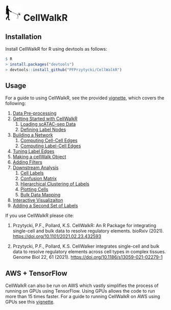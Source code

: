 <img src="examples/CellWalkR_Vignette_files/figure-markdown_github/cellwalker_icon.png" id="id" class="class" width="50" height="50" /> CellWalkR
================

Installation
------------

Install CellWalkR for R using devtools as follows:

``` r
$ R
> install.packages("devtools")
> devtools::install_github("PFPrzytycki/CellWalkR")
```

Usage
-----

For a guide to using CellWalkR, see the provided [vignette](examples/CellWalkR_Vignette.md), which covers the following:

1.  [Data Pre-processing](examples/CellWalkR_Vignette.md#data-pre-processing)
2.  [Getting Started with CellWalkR](examples/CellWalkR_Vignette.md#getting-started-with-cellwalkr)
    1.  [Loading scATAC-seq Data](examples/CellWalkR_Vignette.md#loading-scatac-seq-data)
    2.  [Defining Label Nodes](examples/CellWalkR_Vignette.md#defining-label-nodes)
3.  [Building a Network](examples/CellWalkR_Vignette.md#building-a-network)
    1.  [Computing Cell-Cell Edges](examples/CellWalkR_Vignette.md#computing-cell-cell-edges)
    2.  [Computing Label-Cell Edges](examples/CellWalkR_Vignette.md#computing-label-cell-edges)
4.  [Tuning Label Edges](examples/CellWalkR_Vignette.md#tuning-label-edges)
5.  [Making a cellWalk Object](examples/CellWalkR_Vignette.md#making-a-cellwalk-object)
6.  [Adding Filters](examples/CellWalkR_Vignette.md#adding-filters)
7.  [Downstream Analysis](examples/CellWalkR_Vignette.md#downstream-analysis)
    1.  [Cell Labels](examples/CellWalkR_Vignette.md#cell-labels)
    2.  [Confusion Matrix](examples/CellWalkR_Vignette.md#confusion-matrix)
    3.  [Hierarchical Clustering of Labels](examples/CellWalkR_Vignette.md#hierarchical-clustering-of-labels)
    4.  [Plotting Cells](examples/CellWalkR_Vignette.md#plotting-cells)
    5.  [Bulk Data Mapping](examples/CellWalkR_Vignette.md#bulk-data-mapping)
8.  [Interactive Visualizaiton](examples/CellWalkR_Vignette.md#interactive-visualzation)
9.  [Adding a Second Set of Labels](CellWalkR_Vignette.md#adding-a-second-set-of-labels)

If you use CellWalkR please cite:

1.  Przytycki, P.F., Pollard, K.S. CellWalkR: An R Package for integrating single-cell and bulk data to resolve regulatory elements. bioRxiv (2021). <https://doi.org/10.1101/2021.02.23.432593>

2.  Przytycki, P.F., Pollard, K.S. CellWalker integrates single-cell and bulk data to resolve regulatory elements across cell types in complex tissues. Genome Biol 22, 61 (2021). <https://doi.org/10.1186/s13059-021-02279-1>

AWS + TensorFlow
----------------

CellWalkR can also be run on AWS which vastly simplifies the process of running on GPUs using TensorFlow. Using GPUs allows the code to run more than 15 times faster. For a guide to running CellWalkR on AWS using GPUs see this [vignette](examples/CellWalkR_TensorFlow_Vignette.md).
